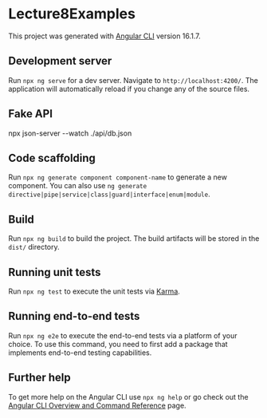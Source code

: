 # Lecture8Examples

This project was generated with [Angular CLI](https://github.com/angular/angular-cli) version 16.1.7.

## Development server

Run `npx ng serve` for a dev server. Navigate to `http://localhost:4200/`. The application will automatically reload if you change any of the source files.

## Fake API
npx json-server --watch ./api/db.json

## Code scaffolding

Run `npx ng generate component component-name` to generate a new component. You can also use `ng generate directive|pipe|service|class|guard|interface|enum|module`.

## Build

Run `npx ng build` to build the project. The build artifacts will be stored in the `dist/` directory.

## Running unit tests

Run `npx ng test` to execute the unit tests via [Karma](https://karma-runner.github.io).

## Running end-to-end tests

Run `npx ng e2e` to execute the end-to-end tests via a platform of your choice. To use this command, you need to first add a package that implements end-to-end testing capabilities.

## Further help

To get more help on the Angular CLI use `npx ng help` or go check out the [Angular CLI Overview and Command Reference](https://angular.io/cli) page.
